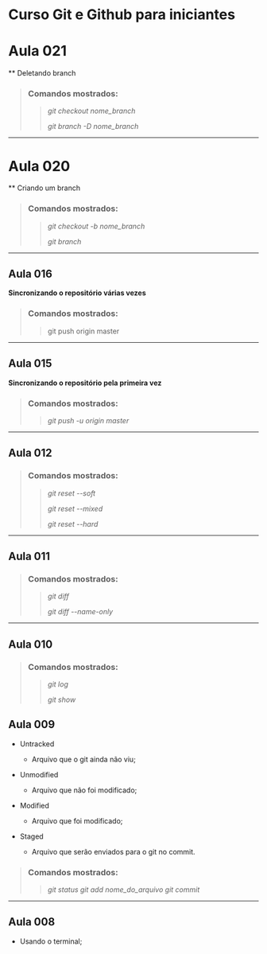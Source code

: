 # Curso Git e Github para iniciantes

# Aula 021
** Deletando branch
>
> ### Comandos mostrados:
> > *git checkout nome_branch*
> >
> > *git branch -D nome_branch*
>

---

# Aula 020
** Criando um branch
>
> ### Comandos mostrados:
> > *git checkout -b nome_branch*
> >
> > *git branch*
>

---

## Aula 016
**Sincronizando o repositório várias vezes**
>
> ### Comandos mostrados:
> > git push origin master
>

---

## Aula 015
**Sincronizando o repositório pela primeira vez**
>
> ### Comandos mostrados:
> > *git push -u origin master*
>

---

## Aula 012
>
> ### Comandos mostrados:
> > *git reset --soft*
> >
> > *git reset --mixed*
> >
> > *git reset --hard*
>

---

## Aula 011
>
> ### Comandos mostrados:
> > *git diff*
> > 
> > *git diff --name-only*
>

---

## Aula 010
>
> ### Comandos mostrados:
> > *git log*
> > 
> > *git show*
>

## Aula 009
- Untracked
	- Arquivo que o git ainda não viu;

- Unmodified
	- Arquivo que não foi modificado;

- Modified
	- Arquivo que foi modificado;

- Staged
	- Arquivo que serão enviados para o git no commit.

>
> ### Comandos mostrados:
> > *git status*
> > *git add nome_do_arquivo*
> > *git commit*
>


---

## Aula 008
- Usando o terminal;

